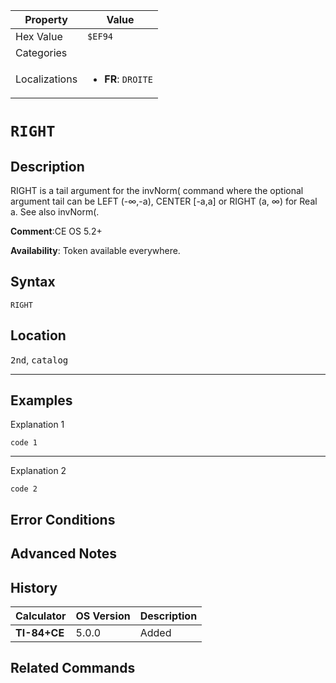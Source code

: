 | Property      | Value |
|---------------|-------|
| Hex Value     | `$EF94`|
| Categories    | <ul></ul> |
| Localizations | <ul><li><b>FR</b>: `DROITE`</li></ul> |

# `RIGHT`

## Description
RIGHT is a tail argument for the invNorm( command where the optional argument tail can be LEFT (-∞,-a), CENTER [-a,a] or RIGHT (a, ∞) for Real a.
See also invNorm(.

<b>Comment</b>:CE OS 5.2+

<b>Availability</b>: Token available everywhere.

## Syntax
`RIGHT`

## Location
<kbd>2nd</kbd>, <kbd>catalog</kbd>
<hr>

## Examples

Explanation 1
```ti-basic
code 1
```
---
Explanation 2
```ti-basic
code 2
```

## Error Conditions


## Advanced Notes


## History
| Calculator | OS Version | Description |
|------------|------------|-------------|
| <b>TI-84+CE</b> | 5.0.0 | Added

## Related Commands

    